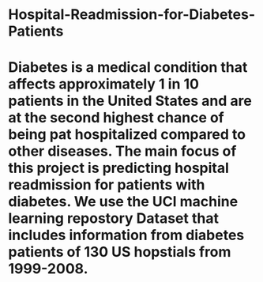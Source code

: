 # Hospital-Readmission-for-Diabetes-Patients

# Diabetes is a medical condition that affects approximately 1 in 10 patients in the United States and are at the second highest chance of being pat hospitalized compared to other diseases. The main focus of this project is predicting hospital readmission for patients with diabetes. We use the UCI machine learning repostory Dataset that includes information from diabetes patients of 130 US hopstials from 1999-2008.
